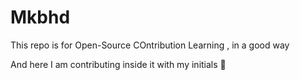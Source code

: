 # Mkbhd

This repo is for Open-Source COntribution Learning , in a good way

And here I am contributing inside it with my initials 🐧